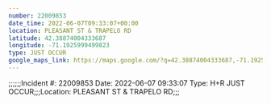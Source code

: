 ```yaml
---
number: 22009853
date_time: 2022-06-07T09:33:07+00:00
location: PLEASANT ST & TRAPELO RD
latitude: 42.38874004333687
longitude: -71.1925999499823
type: JUST OCCUR
google_maps_link: https://maps.google.com/?q=42.38874004333687,-71.1925999499823
---
```


;;;;;;Incident #: 22009853  Date: 2022-06-07 09:33:07  Type: H+R JUST OCCUR;;;Location: PLEASANT ST & TRAPELO RD;;;
